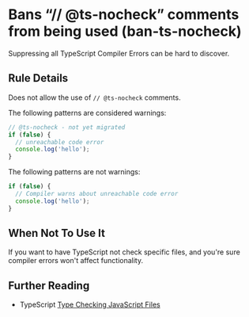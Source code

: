 # Bans “// @ts-nocheck” comments from being used (ban-ts-nocheck)

Suppressing all TypeScript Compiler Errors can be hard to discover.

## Rule Details

Does not allow the use of `// @ts-nocheck` comments.

The following patterns are considered warnings:

```ts
// @ts-nocheck - not yet migrated
if (false) {
  // unreachable code error
  console.log('hello');
}
```

The following patterns are not warnings:

```ts
if (false) {
  // Compiler warns about unreachable code error
  console.log('hello');
}
```

## When Not To Use It

If you want to have TypeScript not check specific files, and you're sure compiler errors won't affect functionality.

## Further Reading

- TypeScript [Type Checking JavaScript Files](https://www.typescriptlang.org/docs/handbook/type-checking-javascript-files.html)
